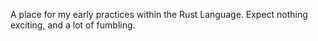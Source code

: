 A place for my early practices within the Rust Language. Expect nothing exciting, and a lot of fumbling.
